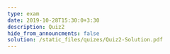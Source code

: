 ```yaml
---
type: exam
date: 2019-10-28T15:30:0+3:30
description: Quiz2
hide_from_announcments: false
solution: /static_files/quizes/Quiz2-Solution.pdf
---
```


